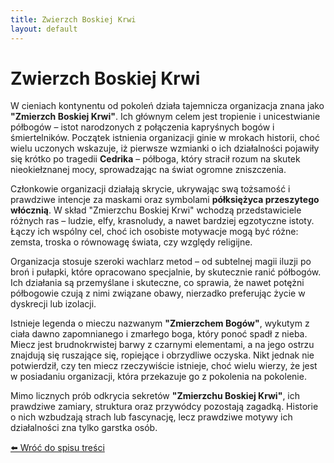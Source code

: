 ```yaml
---
title: Zwierzch Boskiej Krwi
layout: default
---
```


# Zwierzch Boskiej Krwi


W cieniach kontynentu od pokoleń działa tajemnicza organizacja znana jako **"Zmierzch Boskiej Krwi"**. Ich głównym celem jest tropienie i unicestwianie półbogów – istot narodzonych z połączenia kapryśnych bogów i śmiertelników. Początek istnienia organizacji ginie w mrokach historii, choć wielu uczonych wskazuje, iż pierwsze wzmianki o ich działalności pojawiły się krótko po tragedii **Cedrika** – półboga, który stracił rozum na skutek nieokiełznanej mocy, sprowadzając na świat ogromne zniszczenia.

Członkowie organizacji działają skrycie, ukrywając swą tożsamość i prawdziwe intencje za maskami oraz symbolami **półksiężyca przeszytego włócznią**. W skład "Zmierzchu Boskiej Krwi" wchodzą przedstawiciele różnych ras – ludzie, elfy, krasnoludy, a nawet bardziej egzotyczne istoty. Łączy ich wspólny cel, choć ich osobiste motywacje mogą być różne: zemsta, troska o równowagę świata, czy względy religijne.

Organizacja stosuje szeroki wachlarz metod – od subtelnej magii iluzji po broń i pułapki, które opracowano specjalnie, by skutecznie ranić półbogów. Ich działania są przemyślane i skuteczne, co sprawia, że nawet potężni półbogowie czują z nimi związane obawy, nierzadko preferując życie w dyskrecji lub izolacji.

Istnieje legenda o mieczu nazwanym **"Zmierzchem Bogów"**, wykutym z ciała dawno zapomnianego i zmarłego boga, który ponoć spadł z nieba. Miecz jest brudnokrwistej barwy z czarnymi elementami, a na jego ostrzu znajdują się ruszające się, ropiejące i obrzydliwe oczyska. Nikt jednak nie potwierdził, czy ten miecz rzeczywiście istnieje, choć wielu wierzy, że jest w posiadaniu organizacji, która przekazuje go z pokolenia na pokolenie.

Mimo licznych prób odkrycia sekretów **"Zmierzchu Boskiej Krwi"**, ich prawdziwe zamiary, struktura oraz przywódcy pozostają zagadką. Historie o nich wzbudzają strach lub fascynację, lecz prawdziwe motywy ich działalności zna tylko garstka osób.


[⬅️ Wróć do spisu treści](../index.md)
